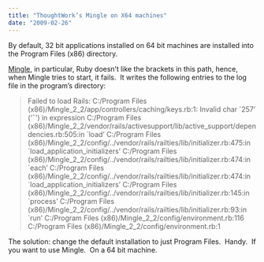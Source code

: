 ```yaml
---
title: "ThoughtWork’s Mingle on X64 machines"
date: "2009-02-26"
---
```


By default, 32 bit applications installed on 64 bit machines are installed into the Program Files (x86) directory.

[Mingle](http://studios.thoughtworks.com/mingle-agile-project-management), in particular, Ruby doesn’t like the brackets in this path, hence, when Mingle tries to start, it fails.  It writes the following entries to the log file in the program’s directory:

> Failed to load Rails: C:/Program Files (x86)/Mingle\_2\_2/app/controllers/caching/keys.rb:1: Invalid char \`257’ (‘¯’) in expression C:/Program Files (x86)/Mingle\_2\_2/vendor/rails/activesupport/lib/active\_support/dependencies.rb:505:in \`load’ C:/Program Files (x86)/Mingle\_2\_2/config/../vendor/rails/railties/lib/initializer.rb:475:in \`load\_application\_initializers’ C:/Program Files (x86)/Mingle\_2\_2/config/../vendor/rails/railties/lib/initializer.rb:474:in \`each’ C:/Program Files (x86)/Mingle\_2\_2/config/../vendor/rails/railties/lib/initializer.rb:474:in \`load\_application\_initializers’ C:/Program Files (x86)/Mingle\_2\_2/config/../vendor/rails/railties/lib/initializer.rb:145:in \`process’ C:/Program Files (x86)/Mingle\_2\_2/config/../vendor/rails/railties/lib/initializer.rb:93:in \`run’ C:/Program Files (x86)/Mingle\_2\_2/config/environment.rb:116 C:/Program Files (x86)/Mingle\_2\_2/config/environment.rb:1

The solution: change the default installation to just Program Files.  Handy.  If you want to use Mingle.  On a 64 bit machine.
